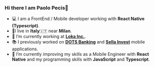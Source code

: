 ﻿### Hi there I am Paolo Pecis👋
- 💻​ I am a FrontEnd / Mobile developer working with **React Native (Typescript)**.
- 📍I live in **Italy**🇮🇹 near **Milan**.
- 🔭 I’m currently working at [**Loka Inc.**](https://github.com/LokaHQ).
- 📚​ I previously worked on [**DOTS Banking**](https://www.dots.it/) and [**Sella Invest**](https://www.sella.it/banca-online/landing/app-invest/index.jsp) mobile applications.
- 🌱 I’m currently improving my skills as a Mobile Engineer with **React Native** and my programming skills with **JavaScript** and **Typescript**. 
